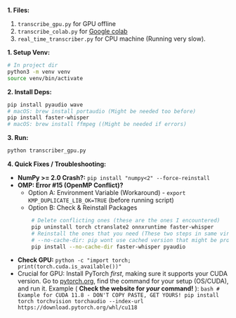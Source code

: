 **1. Files:**
1. `transcribe_gpu.py` for GPU offline
2. `transcribe_colab.py` for [Google colab](https://colab.research.google.com/drive/1YDx0bYgQ2V2Dd3E5BPIpi5q_T9wPhZUy?usp=sharing)
3. `real_time_transcriber.py` for CPU machine (Running very slow).  

**1. Setup Venv:**

```bash
# In project dir
python3 -m venv venv  
source venv/bin/activate
```

**2. Install Deps:**

```bash
pip install pyaudio wave
# macOS: brew install portaudio (Might be needed too before)
pip install faster-whisper
# macOS: brew install ffmpeg ((Might be needed if errors)
```

**3. Run:**

```bash
python transcriber_gpu.py
```

**4. Quick Fixes / Troubleshooting:**

*   **NumPy >= 2.0 Crash?:** `pip install "numpy<2" --force-reinstall`
*   **OMP: Error #15 (OpenMP Conflict)?** 
    -  Option A: Environment Variable (Workaround) - `export KMP_DUPLICATE_LIB_OK=TRUE` (before running script)
    -  Option B: Check & Reinstall Packages
       ```bash
        # Delete conflicting ones (these are the ones I encountered)
        pip uninstall torch ctranslate2 onnxruntime faster-whisper
        # Reinstall the ones that you need (These two steps in same virtual environment fixed it)
        # --no-cache-dir: pip wont use cached version that might be problematic
        pip install --no-cache-dir faster-whisper pyaudio
       ```
*   **Check GPU:** `python -c "import torch; print(torch.cuda.is_available())"`
*   Crucial for GPU: Install PyTorch *first*, making sure it supports your CUDA version. Go to [pytorch.org](https://pytorch.org/get-started/locally/), find the command for your setup (OS/CUDA), and run it. Example ( **Check the website for *your* command!** ):
        ```bash
        # Example for CUDA 11.8 - DON'T COPY PASTE, GET YOURS!
        pip install torch torchvision torchaudio --index-url https://download.pytorch.org/whl/cu118
        ```